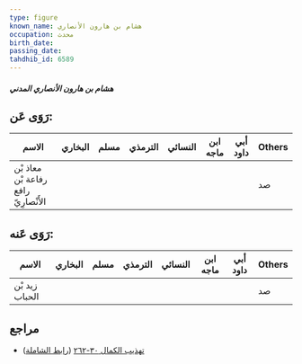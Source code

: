 ```yaml
---
type: figure
known_name: هشام بن هارون الأنصاري
occupation: محدث
birth_date:
passing_date:
tahdhib_id: 6589
---
```

##### هشام بن هارون الأنصاري المدني

## رَوَى عَن:
| الاسم                                | البخاري | مسلم | الترمذي | النسائي | ابن ماجه | أبي داود | Others |
| ------------------------------------ | ------- | ---- | ------- | ------- | -------- | -------- | ------ |
| معاذ بْن رفاعة بْن رافع الأَنْصارِيّ |         |      |         |         |          |          | صد     |
## رَوَى عَنه:
| الاسم          | البخاري | مسلم | الترمذي | النسائي | ابن ماجه | أبي داود | Others |
| -------------- | ------- | ---- | ------- | ------- | -------- | -------- | ------ |
| زيد بْن الحباب |         |      |         |         |          |          | صد     |
## مراجع
- [تهذيب الكمال ٣٠-٢٦٢](obsidian://open?vault=Tahdhib-al-Kamal&file=Figures/٦٥٨٩-هشام%20بن%20هارون%20الأنصاري%20المدني) ([رابط الشاملة](https://shamela.ws/book/3722/16328))